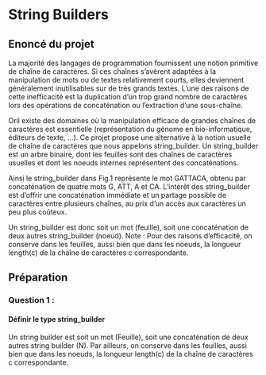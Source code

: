# String Builders

## Enoncé du projet 

La majorité des langages de programmation fournissent une notion primitive de chaîne de caractères. Si ces chaînes s’avèrent adaptées à la manipulation de mots ou de textes relativement courts, elles deviennent généralement inutilisables sur de très grands textes. L’une des raisons de cette inefficacité est la duplication d’un trop grand nombre de caractères lors des opérations de concaténation ou l’extraction d’une sous-chaîne.

Oril existe des domaines où la manipulation efficace de grandes chaînes de caractères est essentielle (représentation du génome en bio-informatique, éditeurs de texte, ...). Ce projet propose une alternative à la notion usuelle de chaîne de caractères que nous appelons string_builder. Un string_builder est un arbre binaire, dont les feuilles sont des chaînes de caractères usuelles et dont les noeuds internes représentent des concaténations.

Ainsi le string_builder dans Fig.1 représente le mot GATTACA, obtenu par concaténation de quatre mots G, ATT, A et CA. L’intérêt des string_builder est d’offrir une concaténation immédiate et un partage possible de caractères entre plusieurs chaînes, au prix d’un accès aux caractères un peu plus coûteux.

Un string_builder est donc soit un mot (feuille), soit une concaténation de deux autres string_builder (noeud). Note : Pour des raisons d’efficacité, on conserve dans les feuilles, aussi bien que dans les noeuds, la longueur length(c) de la chaîne de caractères c correspondante.

## Préparation 

### Question 1 : 

#### Définir le type string_builder 

Un string builder est soit un mot (Feuille), soit une concaténation de deux autres string builder (N). Par ailleurs, on conserve dans les feuilles, aussi bien que dans les noeuds, la longueur length(c) de la chaîne de caractères c correspondante.

